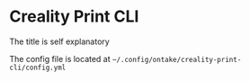 # Creality Print CLI

The title is self explanatory

The config file is located at `~/.config/ontake/creality-print-cli/config.yml`
